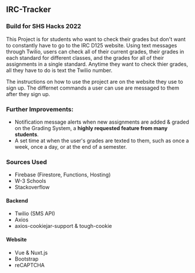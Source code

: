 ## IRC-Tracker
### Build for SHS Hacks 2022

This Project is for students who want to check their grades but don't want to constantly have to go to the IRC D125 website.
Using text messages through Twilio, users can check all of their current grades, their grades in each standard for different classes, and the grades for all of their assignments in a single standard. Anytime they want to check thier grades, all they have to do is text the Twilio number.

The instructions on how to use the project are on the website they use to sign up. 
The differnet commands a user can use are messaged to them after they sign up.    

### Further Improvements: 
- Notification message alerts when new assignments are added & graded on the Grading System, a **highly requested feature from many students**.
- A set time at when the user's grades are texted to them, such as once a week, once a day, or at the end of a semester.

### Sources Used
- Firebase (Firestore, Functions, Hosting)
- W-3 Schools
- Stackoverflow
#### Backend
- Twilio (SMS API)
- Axios
- axios-cookiejar-support & tough-cookie
#### Website
- Vue & Nuxt.js
- Bootstrap
- reCAPTCHA
